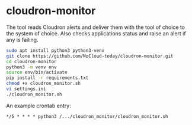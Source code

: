 # cloudron-monitor

The tool reads Cloudron alerts and deliver them with the tool of choice to the system of choice.
Also checks applications status and raise an alert if any is failing. 

```bash
sudo apt install python3 python3-venv
git clone https://github.com/NoCloud-today/cloudron-monitor.git
cd cloudron-monitor
python3 -m venv env
source env/bin/activate
pip install -r requirements.txt
chmod +x cloudron_monitor.sh
vi settings.ini
./cloudron_monitor.sh
```

An example crontab entry:
```crontab
*/5 * * * * python3 /.../cloudron_monitor/cloudron_monitor.sh
```
